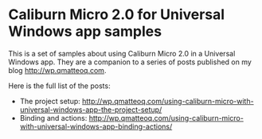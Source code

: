 Caliburn Micro 2.0 for Universal Windows app samples
===============================

This is a set of samples about using Caliburn Micro 2.0 in a Universal Windows app. They are a companion to a series of posts published on my blog http://wp.qmatteoq.com.

Here is the full list of the posts:

- The project setup: http://wp.qmatteoq.com/using-caliburn-micro-with-universal-windows-app-the-project-setup/
- Binding and actions: http://wp.qmatteoq.com/using-caliburn-micro-with-universal-windows-app-binding-actions/
